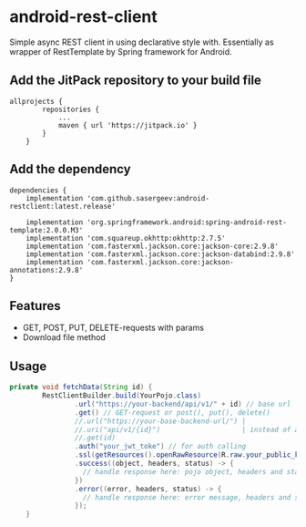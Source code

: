 # android-rest-client
Simple async REST client in using declarative style with. Essentially as wrapper of RestTemplate by Spring framework for Android.

## Add the JitPack repository to your build file
```
allprojects {
		repositories {
			...
			maven { url 'https://jitpack.io' }
		}
	}
```

## Add the dependency
```
dependencies {
    implementation 'com.github.sasergeev:android-restclient:latest.release'
    
    implementation 'org.springframework.android:spring-android-rest-template:2.0.0.M3'
    implementation 'com.squareup.okhttp:okhttp:2.7.5'
    implementation 'com.fasterxml.jackson.core:jackson-core:2.9.8'
    implementation 'com.fasterxml.jackson.core:jackson-databind:2.9.8'
    implementation 'com.fasterxml.jackson.core:jackson-annotations:2.9.8'
}
```

## Features
- GET, POST, PUT, DELETE-requests with params
- Download file method

## Usage
```java
private void fetchData(String id) {
        RestClientBuilder.build(YourPojo.class)
                .url("https://your-backend/api/v1/" + id) // base url
                .get() // GET-request or post(), put(), delete()
                //.url("https://your-base-backend-url/") |
                //.uri("api/v1/{id}")                    | instead of above
                //.get(id)
                .auth("your_jwt_toke") // for auth calling
                .ssl(getResources().openRawResource(R.raw.your_public_key)) // for https calling|
                .success((object, headers, status) -> {
                  // handle response here: pojo object, headers and status code 2xx
                })
                .error((error, headers, status) -> {
                  // handle response here: error message, headers and status code 4xx or 5xx
                });
    }
```
